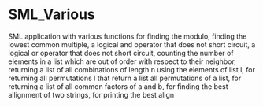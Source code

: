 SML_Various
===========

SML application with various functions for finding the modulo, finding the lowest common multiple, a logical and operator that does not short circuit, a logical or operator that does not short circuit, counting the number of elements in a list which are out of order with respect to their neighbor, returning a list of all combinations of length n using the elements of list l, for returning all permutations l that return a list all permutations of a list, for returning a list of all common factors of a and b, for finding the best allignment of two strings, for printing the best align

